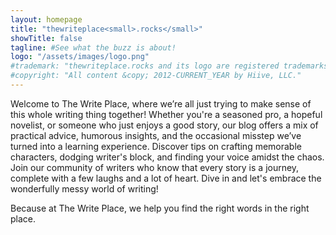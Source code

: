 ```yaml
---
layout: homepage
title: "thewriteplace<small>.rocks</small>"
showTitle: false
tagline: #See what the buzz is about!
logo: "/assets/images/logo.png"
#trademark: "thewriteplace.rocks and its logo are registered trademarks of Hiive, LLC." 
#copyright: "All content &copy; 2012-CURRENT_YEAR by Hiive, LLC."
---
```


Welcome to The Write Place, where we’re all just trying to make sense of this whole writing thing together! 
Whether you're a seasoned pro, a hopeful novelist, or someone who just enjoys a good story, our blog offers a mix of 
practical advice, humorous insights, and the occasional misstep we’ve turned into a learning experience. 
Discover tips on crafting memorable characters, dodging writer's block, and finding your voice amidst the chaos. 
Join our community of writers who know that every story is a journey, complete with a few laughs and a lot of heart. 
Dive in and let's embrace the wonderfully messy world of writing!

Because at The Write Place, we help you find the right words in the right place.
